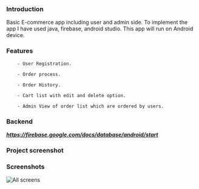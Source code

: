 ### Introduction
Basic E-commerce app including user and admin side. To implement the app I have used java, firebase, android studio. This app will run on Android device.

### Features

        - User Registration.

        - Order process.

        - Order History.

        - Cart list with edit and delete option.

        - Admin View of order list which are ordered by users.

### Backend
***https://firebase.google.com/docs/database/android/start***

### Project screenshot

### Screenshots
![All screens](https://console.firebase.google.com/u/0/project/nxtcommerce-faced/storage/nxtcommerce-faced.appspot.com/files~2Fscreenshot)



